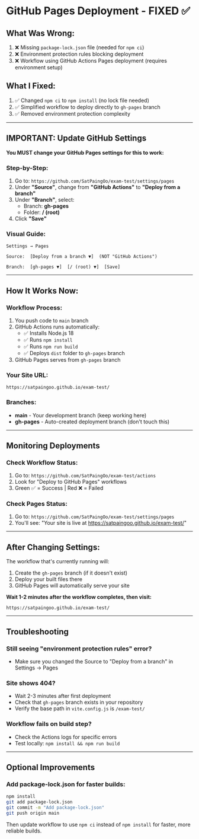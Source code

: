 # GitHub Pages Deployment - FIXED ✅

## What Was Wrong:
1. ❌ Missing `package-lock.json` file (needed for `npm ci`)
2. ❌ Environment protection rules blocking deployment
3. ❌ Workflow using GitHub Actions Pages deployment (requires environment setup)

## What I Fixed:
1. ✅ Changed `npm ci` to `npm install` (no lock file needed)
2. ✅ Simplified workflow to deploy directly to `gh-pages` branch
3. ✅ Removed environment protection complexity

---

## IMPORTANT: Update GitHub Settings

**You MUST change your GitHub Pages settings for this to work:**

### Step-by-Step:
1. Go to: `https://github.com/SatPaingOo/exam-test/settings/pages`
2. Under **"Source"**, change from **"GitHub Actions"** to **"Deploy from a branch"**
3. Under **"Branch"**, select:
   - Branch: **gh-pages**
   - Folder: **/ (root)**
4. Click **"Save"**

### Visual Guide:
```
Settings → Pages

Source:  [Deploy from a branch ▼]  (NOT "GitHub Actions")

Branch:  [gh-pages ▼]  [/ (root) ▼]  [Save]
```

---

## How It Works Now:

### Workflow Process:
1. You push code to `main` branch
2. GitHub Actions runs automatically:
   - ✅ Installs Node.js 18
   - ✅ Runs `npm install`
   - ✅ Runs `npm run build`
   - ✅ Deploys `dist` folder to `gh-pages` branch
3. GitHub Pages serves from `gh-pages` branch

### Your Site URL:
```
https://satpaingoo.github.io/exam-test/
```

### Branches:
- **main** - Your development branch (keep working here)
- **gh-pages** - Auto-created deployment branch (don't touch this)

---

## Monitoring Deployments

### Check Workflow Status:
1. Go to: `https://github.com/SatPaingOo/exam-test/actions`
2. Look for "Deploy to GitHub Pages" workflows
3. Green ✅ = Success | Red ❌ = Failed

### Check Pages Status:
1. Go to: `https://github.com/SatPaingOo/exam-test/settings/pages`
2. You'll see: "Your site is live at https://satpaingoo.github.io/exam-test/"

---

## After Changing Settings:

The workflow that's currently running will:
1. Create the `gh-pages` branch (if it doesn't exist)
2. Deploy your built files there
3. GitHub Pages will automatically serve your site

**Wait 1-2 minutes after the workflow completes, then visit:**
```
https://satpaingoo.github.io/exam-test/
```

---

## Troubleshooting

### Still seeing "environment protection rules" error?
- Make sure you changed the Source to "Deploy from a branch" in Settings → Pages

### Site shows 404?
- Wait 2-3 minutes after first deployment
- Check that `gh-pages` branch exists in your repository
- Verify the base path in `vite.config.js` is `/exam-test/`

### Workflow fails on build step?
- Check the Actions logs for specific errors
- Test locally: `npm install && npm run build`

---

## Optional Improvements

### Add package-lock.json for faster builds:
```bash
npm install
git add package-lock.json
git commit -m "Add package-lock.json"
git push origin main
```

Then update workflow to use `npm ci` instead of `npm install` for faster, more reliable builds.
